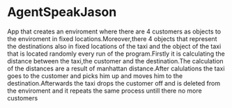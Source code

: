 # AgentSpeakJason 
App that creates an enviroment where there are 4 customers as objects to the enviroment in fixed locations.Moreover,there 4 objects that represent the destinations also in fixed locations of the taxi and the object of the taxi that is located randomly every run of the program.Firstly it is calculating the distance between the taxi,the customer and the destination.The calculation of the distances are a result of manhattan distance.After calulations the taxi goes to  the customer and picks him up and moves him to the destination.Afterwards the taxi drops the customer off and is deleted from the enviroment and it repeats the same process untill there no more customers
